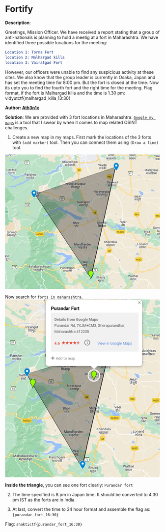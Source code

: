 # Fortify

**Description**:  

Greetings, Mission Officer. We have received a report stating that a group of anti-nationals is planning to hold a meetig at a fort in Maharashtra. We have identified three possible locations for the meeting:

```cmake
Location 1: Torna Fort
location 2: Malhargad killa
location 3: Vairatgad Fort
```

However, our officers were unable to find any suspicious activity at these sites. We also know that the group leader is currently in Osaka, Japan and has set the meeting time for 8:00 pm.
But the fort is closed at the time. Now its upto you to find the fourth fort and the right time for the meeting.
Flag format, if the fort is Malhargad killa and the time is 1.30 pm: vidyutctf{malhargad_killa_13:30}

**Author:  [Ath3n1x](https://twitter.com/Ath3n1x)**

**Solution**: 
We are provided with 3 fort locations in Maharashtra. [`Google my maps`](https://www.google.com/maps/d/u/0/) is a tool that I swear by when it comes to map related OSINT challenges. 

1. Create a new map in my maps. First mark the locations of the 3 forts with ``(add marker)`` tool. Then you can connect them using ``(Draw a line)`` tool. 

![image](docs/ShaktiCTF24/osint/uploads/forts.png)

Now search for `forts in maharashtra`.
![image](docs/ShaktiCTF24/osint/uploads/forts_mapped.png)


**Inside the triangle**, you can see one fort clearly: `Purandar fort`

2. The time specified is 8 pm in Japan time. It should be converted to 4.30 pm IST as the forts are in India.

3. At last, convert the time to 24 hour format and assemble the flag as: `{purandar_fort_16:30}`

Flag: `shaktictf{purandar_fort_16:30}` 
